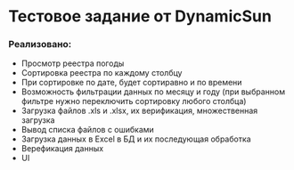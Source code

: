 <h1>Тестовое задание от DynamicSun</h1>

<h3> Реализовано: </h3>
<ul> 
<li>    Просмотр реестра погоды
<li>    Сортировка реестра по каждому столбцу
<li>    При сортировке по дате, будет сортиравно и по времени
<li>    Возможность фильтрации данных по месяцу и году (при выбранном фильтре нужно переключить сортировку любого столбца)
<li>    Загрузка файлов .xls и .xlsx, их верификация, множественная загрузка
<li>    Вывод списка файлов с ошибками
<li>    Загрузка данных в Excel в БД и их последующая обработка  
<li>    Верефикация данных
<li>    UI
</ul>



